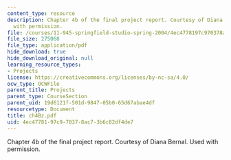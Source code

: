 ```yaml
---
content_type: resource
description: Chapter 4b of the final project report. Courtesy of Diana Bernal. Used
  with permission.
file: /courses/11-945-springfield-studio-spring-2004/4ec4778197c970378ac73b6c82df4de7_ch4Bz.pdf
file_size: 275068
file_type: application/pdf
hide_download: true
hide_download_original: null
learning_resource_types:
- Projects
license: https://creativecommons.org/licenses/by-nc-sa/4.0/
ocw_type: OCWFile
parent_title: Projects
parent_type: CourseSection
parent_uid: 19d6121f-501d-9847-05b0-65d67abae4df
resourcetype: Document
title: ch4Bz.pdf
uid: 4ec47781-97c9-7037-8ac7-3b6c82df4de7
---
```

Chapter 4b of the final project report. Courtesy of Diana Bernal. Used with permission.